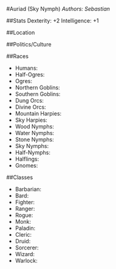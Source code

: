 #Auriad (Sky Nymph)
*Authors: Sebastian*

##Stats
Dexterity: +2
Intelligence: +1

##Location


##Politics/Culture


##Races
* Humans: 
* Half-Ogres: 
* Ogres: 
* Northern Goblins: 
* Southern Goblins: 
* Dung Orcs: 
* Divine Orcs: 
* Mountain Harpies: 
* Sky Harpies:
* Wood Nymphs: 
* Water Nymphs: 
* Stone Nymphs: 
* Sky Nymphs: 
* Half-Nymphs: 
* Halflings: 
* Gnomes: 

##Classes
* Barbarian: 
* Bard:  
* Fighter: 
* Ranger:  
* Rogue: 
* Monk: 
* Paladin: 
* Cleric: 
* Druid: 
* Sorcerer: 
* Wizard: 
* Warlock:  
